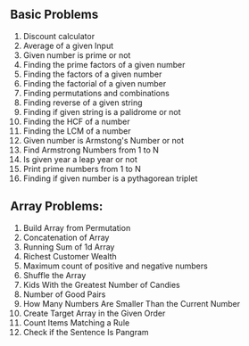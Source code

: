 ## Basic Problems
1. Discount calculator
2. Average of a given Input
3. Given number is prime or not
4. Finding the prime factors of a given number
5. Finding the factors of a given number
6. Finding the factorial of a given number
7. Finding permutations and combinations
8. Finding reverse of a given string
9. Finding if given string is a palidrome or not
10. Finding the HCF of a number
11. Finding the LCM of a number
12. Given number is Armstong's Number or not
13. Find Armstrong Numbers from 1 to N
14. Is given year a leap year or not
15. Print prime numbers from 1 to N
16. Finding if given number is a pythagorean triplet

## Array Problems:
1. Build Array from Permutation
2. Concatenation of Array
3. Running Sum of 1d Array
4. Richest Customer Wealth
5. Maximum count of positive and negative numbers
6. Shuffle the Array
7. Kids With the Greatest Number of Candies
8. Number of Good Pairs
9. How Many Numbers Are Smaller Than the Current Number
10. Create Target Array in the Given Order
11. Count Items Matching a Rule
12. Check if the Sentence Is Pangram
